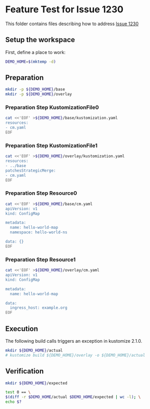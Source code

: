 # Feature Test for Issue 1230


This folder contains files describing how to address [Issue 1230](https://github.com/kubernetes-sigs/kustomize/issues/1230)

## Setup the workspace

First, define a place to work:

<!-- @makeWorkplace @test -->
```bash
DEMO_HOME=$(mktemp -d)
```

## Preparation

<!-- @makeDirectories @test -->
```bash
mkdir -p ${DEMO_HOME}/base
mkdir -p ${DEMO_HOME}/overlay
```

### Preparation Step KustomizationFile0

<!-- @createKustomizationFile0 @test -->
```bash
cat <<'EOF' >${DEMO_HOME}/base/kustomization.yaml
resources:
- cm.yaml
EOF
```


### Preparation Step KustomizationFile1

<!-- @createKustomizationFile1 @test -->
```bash
cat <<'EOF' >${DEMO_HOME}/overlay/kustomization.yaml
resources:
- ../base
patchesStrategicMerge:
- cm.yaml
EOF
```


### Preparation Step Resource0

<!-- @createResource0 @test -->
```bash
cat <<'EOF' >${DEMO_HOME}/base/cm.yaml
apiVersion: v1
kind: ConfigMap

metadata:
  name: hello-world-map
  namespace: hello-world-ns

data: {}
EOF
```


### Preparation Step Resource1

<!-- @createResource1 @test -->
```bash
cat <<'EOF' >${DEMO_HOME}/overlay/cm.yaml
apiVersion: v1
kind: ConfigMap

metadata:
  name: hello-world-map

data:
  ingress_host: example.org
EOF
```

## Execution

The following build calls triggers an exception in kustomize 2.1.0.

<!-- @build @test -->
```bash
mkdir ${DEMO_HOME}/actual
# kustomize build ${DEMO_HOME}/overlay -o ${DEMO_HOME}/actual
```

## Verification

<!-- @createExpectedDir @test -->
```bash
mkdir ${DEMO_HOME}/expected
```


<!-- @compareActualToExpected @test -->
```bash
test 0 == \
$(diff -r $DEMO_HOME/actual $DEMO_HOME/expected | wc -l); \
echo $?
```

